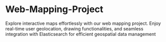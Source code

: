 # Web-Mapping-Project
Explore interactive maps effortlessly with our web mapping project. Enjoy real-time user geolocation, drawing functionalities, and seamless integration with Elasticsearch for efficient geospatial data management
